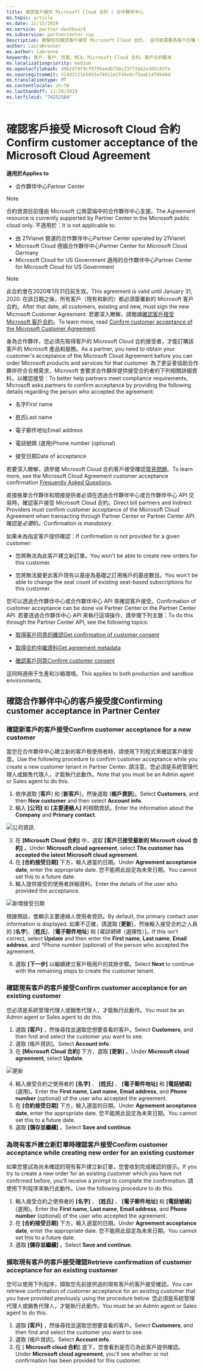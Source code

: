 ```yaml
---
title: 確認客戶接受 Microsoft Cloud 合約 | 合作夥伴中心
ms.topic: article
ms.date: 11/15/2019
ms.service: partner-dashboard
ms.subservice: partnercenter-csp
Description: 瞭解如何確認客戶接受 Microsoft Cloud 合約。 這可能需要為客戶訂購 Microsoft 產品和服務。
author: LauraBrenner
ms.author: labrenne
keywords: 客戶、客戶、同意、MCA、Microsoft Cloud 合約、客戶合約範本
ms.localizationpriority: medium
ms.openlocfilehash: d9b2df8f9cf8795eedb75bc23773942e365c83fe
ms.sourcegitcommit: 524d3121e5053a74911e2fd4e9cf5aab14f6b48d
ms.translationtype: MT
ms.contentlocale: zh-TW
ms.lasthandoff: 11/20/2019
ms.locfileid: "74252584"
---
```

# <a name="confirm-customer-acceptance-of-the-microsoft-cloud-agreement"></a><span data-ttu-id="ac882-105">確認客戶接受 Microsoft Cloud 合約</span><span class="sxs-lookup"><span data-stu-id="ac882-105">Confirm customer acceptance of the Microsoft Cloud Agreement</span></span>

<span data-ttu-id="ac882-106">**適用於**</span><span class="sxs-lookup"><span data-stu-id="ac882-106">**Applies to**</span></span>
-  <span data-ttu-id="ac882-107">合作夥伴中心</span><span class="sxs-lookup"><span data-stu-id="ac882-107">Partner Center</span></span>

> [!NOTE]
> <span data-ttu-id="ac882-108">合約資源目前僅由 Microsoft 公用雲端中的合作夥伴中心支援。</span><span class="sxs-lookup"><span data-stu-id="ac882-108">The Agreement resource is currently supported by Partner Center in the Microsoft public cloud only.</span></span> <span data-ttu-id="ac882-109">不適用於：</span><span class="sxs-lookup"><span data-stu-id="ac882-109">It is not applicable to:</span></span>
> * <span data-ttu-id="ac882-110">由 21Vianet 營運的合作夥伴中心</span><span class="sxs-lookup"><span data-stu-id="ac882-110">Partner Center operated by 21Vianet</span></span>
> * <span data-ttu-id="ac882-111">Microsoft Cloud 德國合作夥伴中心</span><span class="sxs-lookup"><span data-stu-id="ac882-111">Partner Center for Microsoft Cloud Germany</span></span>
> * <span data-ttu-id="ac882-112">Microsoft Cloud for US Government 適用的合作夥伴中心</span><span class="sxs-lookup"><span data-stu-id="ac882-112">Partner Center for Microsoft Cloud for US Government</span></span>

>[!NOTE]
><span data-ttu-id="ac882-113">此合約會在2020年1月31日前生效。</span><span class="sxs-lookup"><span data-stu-id="ac882-113">This agreement is valid until January 31, 2020.</span></span> <span data-ttu-id="ac882-114">在該日期之後，所有客戶（現有和新的）都必須簽署新的 Microsoft 客戶合約。</span><span class="sxs-lookup"><span data-stu-id="ac882-114">After that date, all customers, existing and new, must sign the new Microsoft Customer Agreement.</span></span> <span data-ttu-id="ac882-115">若要深入瞭解，請閱讀[確認客戶接受 Microsoft 客戶合約](confirm-customer-agreement.md)。</span><span class="sxs-lookup"><span data-stu-id="ac882-115">To learn more, read [Confirm customer acceptance of the Microsoft Customer Agreement](confirm-customer-agreement.md).</span></span>

<span data-ttu-id="ac882-116">身為合作夥伴，您必須先取得客戶的 Microsoft Cloud 合約接受者，才能訂購該客戶的 Microsoft 產品和服務。</span><span class="sxs-lookup"><span data-stu-id="ac882-116">As a partner, you need to obtain your customer's acceptance of the Microsoft Cloud Agreement before you can order Microsoft products and services for that customer.</span></span> <span data-ttu-id="ac882-117">為了更妥善協助合作夥伴符合合規需求，Microsoft 會要求合作夥伴提供接受合約者的下列相關詳細資料，以確認接受：</span><span class="sxs-lookup"><span data-stu-id="ac882-117">To better help partners meet compliance requirements, Microsoft asks partners to confirm acceptance by providing the following details regarding the person who accepted the agreement:</span></span> 

-   <span data-ttu-id="ac882-118">名字</span><span class="sxs-lookup"><span data-stu-id="ac882-118">First name</span></span>

-   <span data-ttu-id="ac882-119">姓氏</span><span class="sxs-lookup"><span data-stu-id="ac882-119">Last name</span></span>

-   <span data-ttu-id="ac882-120">電子郵件地址</span><span class="sxs-lookup"><span data-stu-id="ac882-120">Email address</span></span>

-   <span data-ttu-id="ac882-121">電話號碼 (選用)</span><span class="sxs-lookup"><span data-stu-id="ac882-121">Phone number (optional)</span></span>

-   <span data-ttu-id="ac882-122">接受日期</span><span class="sxs-lookup"><span data-stu-id="ac882-122">Date of acceptance</span></span>

<span data-ttu-id="ac882-123">若要深入瞭解，請參閱 Microsoft Cloud 合約客戶接受確認[常見問題](https://docs.microsoft.com/partner-center/confirm-consent-faq)。</span><span class="sxs-lookup"><span data-stu-id="ac882-123">To learn more, see the Microsoft Cloud Agreement customer acceptance confirmation [Frequently Asked Questions](https://docs.microsoft.com/partner-center/confirm-consent-faq).</span></span>

<span data-ttu-id="ac882-124">直接帳單合作夥伴和間接提供者必須在透過合作夥伴中心或合作夥伴中心 API 交易時，確認客戶接受 Microsoft Cloud 合約。</span><span class="sxs-lookup"><span data-stu-id="ac882-124">Direct bill partners and Indirect Providers must confirm customer acceptance of the Microsoft Cloud Agreement when transacting through Partner Center or Partner Center API.</span></span> <span data-ttu-id="ac882-125">確認是*必要*的。</span><span class="sxs-lookup"><span data-stu-id="ac882-125">Confirmation is *mandatory*.</span></span>

<span data-ttu-id="ac882-126">如果未為指定客戶提供確認：</span><span class="sxs-lookup"><span data-stu-id="ac882-126">If confirmation is not provided for a given customer:</span></span>

-   <span data-ttu-id="ac882-127">您將無法為此客戶建立新訂單。</span><span class="sxs-lookup"><span data-stu-id="ac882-127">You won't be able to create new orders for this customer.</span></span>

-   <span data-ttu-id="ac882-128">您將無法變更此客戶現有以基座為基礎之訂用帳戶的基座數目。</span><span class="sxs-lookup"><span data-stu-id="ac882-128">You won't be able to change the seat count of existing seat-based subscriptions for this customer.</span></span>

<span data-ttu-id="ac882-129">您可以透過合作夥伴中心或合作夥伴中心 API 來確認客戶接受。</span><span class="sxs-lookup"><span data-stu-id="ac882-129">Confirmation of customer acceptance can be done via Partner Center or the Partner Center API.</span></span> <span data-ttu-id="ac882-130">若要透過合作夥伴中心 API 來執行這項操作，請參閱下列主題：</span><span class="sxs-lookup"><span data-stu-id="ac882-130">To do this through the Partner Center API, see the following topics:</span></span> 

-   [<span data-ttu-id="ac882-131">取得客戶同意的確認</span><span class="sxs-lookup"><span data-stu-id="ac882-131">Get confirmation of customer consent</span></span>](https://docs.microsoft.com/partner-center/develop/get-confirmation-of-customer-consent)

-   [<span data-ttu-id="ac882-132">取得合約中繼資料</span><span class="sxs-lookup"><span data-stu-id="ac882-132">Get agreement metadata</span></span>](https://docs.microsoft.com/partner-center/develop/get-agreement-metadata)

-   [<span data-ttu-id="ac882-133">確認客戶同意</span><span class="sxs-lookup"><span data-stu-id="ac882-133">Confirm customer consent</span></span>](https://docs.microsoft.com/partner-center/develop/confirm-customer-consent)


<span data-ttu-id="ac882-134">這同時適用于生產和沙箱環境。</span><span class="sxs-lookup"><span data-stu-id="ac882-134">This applies to both production and sandbox environments.</span></span>

## <a name="confirming-customer-acceptance-in-partner-center"></a><span data-ttu-id="ac882-135">確認合作夥伴中心的客戶接受度</span><span class="sxs-lookup"><span data-stu-id="ac882-135">Confirming customer acceptance in Partner Center</span></span>

### <a name="confirm-customer-acceptance-for-a-new-customer"></a><span data-ttu-id="ac882-136">確認新客戶的客戶接受</span><span class="sxs-lookup"><span data-stu-id="ac882-136">Confirm customer acceptance for a new customer</span></span>

<span data-ttu-id="ac882-137">當您在合作夥伴中心建立新的客戶租使用者時，請使用下列程式來確認客戶接受度。</span><span class="sxs-lookup"><span data-stu-id="ac882-137">Use the following procedure to confirm customer acceptance while you create a new customer tenant in Partner Center.</span></span> <span data-ttu-id="ac882-138">請注意，您必須是系統管理代理人或銷售代理人，才能執行此動作。</span><span class="sxs-lookup"><span data-stu-id="ac882-138">Note that you must be an Admin agent or Sales agent to do this.</span></span>

1. <span data-ttu-id="ac882-139">依序選取 [**客戶**] 和 [**新客戶**]，然後選取 [**帳戶資訊**]。</span><span class="sxs-lookup"><span data-stu-id="ac882-139">Select **Customers**, and then **New customer** and then select **Account info**.</span></span>
2. <span data-ttu-id="ac882-140">輸入 **\[公司\]** 和 **\[主要連絡人\]** 的相關資訊。</span><span class="sxs-lookup"><span data-stu-id="ac882-140">Enter the information about the **Company** and **Primary contact**.</span></span>

![公司資訊](images/mca/mca1.png)

3. <span data-ttu-id="ac882-142">在 **\[Microsoft Cloud 合約\]** 中，選取 **\[客戶已接受最新的 Microsoft cloud 合約\]** 。</span><span class="sxs-lookup"><span data-stu-id="ac882-142">Under **Microsoft cloud agreement**, select **The customer has accepted the latest Microsoft cloud agreement**.</span></span>
4. <span data-ttu-id="ac882-143">在 **\[合約接受日期\]** 下方，輸入適當的日期。</span><span class="sxs-lookup"><span data-stu-id="ac882-143">Under **Agreement acceptance date**, enter the appropriate date.</span></span> <span data-ttu-id="ac882-144">您不能將此設定為未來日期。</span><span class="sxs-lookup"><span data-stu-id="ac882-144">You cannot set this to a future date.</span></span>
5. <span data-ttu-id="ac882-145">輸入提供接受的使用者詳細資料。</span><span class="sxs-lookup"><span data-stu-id="ac882-145">Enter the details of the user who provided the acceptance.</span></span>

![新增接受日期](images/mca/MCA3.png)

<span data-ttu-id="ac882-147">根據預設，會顯示主要連絡人使用者資訊。</span><span class="sxs-lookup"><span data-stu-id="ac882-147">By default, the primary contact user information is displayed.</span></span> <span data-ttu-id="ac882-148">如果不正確，請選取 [**更新**]，然後輸入接受合約之人員的 [**名字**]、[**姓氏**]、[**電子郵件地址**] 和 [*電話號碼*（選擇性）]。</span><span class="sxs-lookup"><span data-stu-id="ac882-148">If this isn't correct, select **Update** and then enter the **First name**, **Last name**, **Email address**, and \**Phone number* (optional) of the person who accepted the agreement.</span></span>

6. <span data-ttu-id="ac882-149">選取 **\[下一步\]** 以繼續建立客戶租用戶的其餘步驟。</span><span class="sxs-lookup"><span data-stu-id="ac882-149">Select **Next** to continue with the remaining steps to create the customer tenant.</span></span>

### <a name="confirm-customer-acceptance-for-an-existing-customer"></a><span data-ttu-id="ac882-150">確認現有客戶的客戶接受</span><span class="sxs-lookup"><span data-stu-id="ac882-150">Confirm customer acceptance for an existing customer</span></span>

<span data-ttu-id="ac882-151">您必須是系統管理代理人或銷售代理人，才能執行此動作。</span><span class="sxs-lookup"><span data-stu-id="ac882-151">You must be an Admin agent or Sales agent to do this.</span></span>

1. <span data-ttu-id="ac882-152">選取 **\[客戶\]** ，然後尋找並選取您想要查看的客戶。</span><span class="sxs-lookup"><span data-stu-id="ac882-152">Select **Customers**, and then find and select the customer you want to see.</span></span>
2. <span data-ttu-id="ac882-153">選取 [帳戶資訊]。</span><span class="sxs-lookup"><span data-stu-id="ac882-153">Select **Account info**.</span></span>
3. <span data-ttu-id="ac882-154">在 **\[Microsoft Cloud 合約\]** 下方，選取 **\[更新\]** 。</span><span class="sxs-lookup"><span data-stu-id="ac882-154">Under **Microsoft cloud agreement**, select **Update**.</span></span>

![更新](images/mca/mca4.png)

4. <span data-ttu-id="ac882-156">輸入接受合約之使用者的 **\[名字\]** 、 **\[姓氏\]** 、 **\[電子郵件地址\]** 和 **\[電話號碼\]** (選用)。</span><span class="sxs-lookup"><span data-stu-id="ac882-156">Enter the **First name**, **Last name**, **Email address**, and **Phone number** (optional) of the user who accepted the agreement.</span></span>
5. <span data-ttu-id="ac882-157">在 **\[合約接受日期\]** 下方，輸入適當的日期。</span><span class="sxs-lookup"><span data-stu-id="ac882-157">Under **Agreement acceptance date**, enter the appropriate date.</span></span> <span data-ttu-id="ac882-158">您不能將此設定為未來日期。</span><span class="sxs-lookup"><span data-stu-id="ac882-158">You cannot set this to a future date.</span></span>
6. <span data-ttu-id="ac882-159">選取 **\[儲存並繼續\]** 。</span><span class="sxs-lookup"><span data-stu-id="ac882-159">Select **Save and continue**.</span></span>

### <a name="confirm-customer-acceptance-while-creating-new-order-for-an-existing-customer"></a><span data-ttu-id="ac882-160">為現有客戶建立新訂單時確認客戶接受</span><span class="sxs-lookup"><span data-stu-id="ac882-160">Confirm customer acceptance while creating new order for an existing customer</span></span>

<span data-ttu-id="ac882-161">如果您嘗試為尚未確認的現有客戶建立新訂單，您會收到完成確認的提示。</span><span class="sxs-lookup"><span data-stu-id="ac882-161">If you try to create a new order for an existing customer which you have not confirmed before, you'll receive a prompt to complete the confirmation.</span></span> <span data-ttu-id="ac882-162">請使用下列程序來執行此動作。</span><span class="sxs-lookup"><span data-stu-id="ac882-162">Use the following procedure to do this.</span></span>

1. <span data-ttu-id="ac882-163">輸入接受合約之使用者的 **\[名字\]** 、 **\[姓氏\]** 、 **\[電子郵件地址\]** 和 **\[電話號碼\]** (選用)。</span><span class="sxs-lookup"><span data-stu-id="ac882-163">Enter the **First name**, **Last name**, **Email address**, and **Phone number** (optional) of the user who accepted the agreement.</span></span>
2. <span data-ttu-id="ac882-164">在 **\[合約接受日期\]** 下方，輸入適當的日期。</span><span class="sxs-lookup"><span data-stu-id="ac882-164">Under **Agreement acceptance date**, enter the appropriate date.</span></span> <span data-ttu-id="ac882-165">您不能將此設定為未來日期。</span><span class="sxs-lookup"><span data-stu-id="ac882-165">You cannot set this to a future date.</span></span>
3. <span data-ttu-id="ac882-166">選取 **\[儲存並繼續\]** 。</span><span class="sxs-lookup"><span data-stu-id="ac882-166">Select **Save and continue**.</span></span>

### <a name="retrieve-confirmation-of-customer-acceptance-for-an-existing-customer"></a><span data-ttu-id="ac882-167">擷取現有客戶的客戶接受確認</span><span class="sxs-lookup"><span data-stu-id="ac882-167">Retrieve confirmation of customer acceptance for an existing customer</span></span>

<span data-ttu-id="ac882-168">您可以使用下列程序，擷取您先前提供過的現有客戶的客戶接受確認。</span><span class="sxs-lookup"><span data-stu-id="ac882-168">You can retrieve confirmation of customer acceptance for an existing customer that you have provided previously using the procedure below.</span></span> <span data-ttu-id="ac882-169">您必須是系統管理代理人或銷售代理人，才能執行此動作。</span><span class="sxs-lookup"><span data-stu-id="ac882-169">You must be an Admin agent or Sales agent to do this.</span></span>

1. <span data-ttu-id="ac882-170">選取 **\[客戶\]** ，然後尋找並選取您想要查看的客戶。</span><span class="sxs-lookup"><span data-stu-id="ac882-170">Select **Customers**, and then find and select the customer you want to see.</span></span>
2. <span data-ttu-id="ac882-171">選取 [帳戶資訊]。</span><span class="sxs-lookup"><span data-stu-id="ac882-171">Select **Account info**.</span></span>
3. <span data-ttu-id="ac882-172">在 [ **Microsoft cloud 合約**] 底下，您會看到是否已為此客戶提供確認。</span><span class="sxs-lookup"><span data-stu-id="ac882-172">Under **Microsoft cloud agreement**, you'll see whether or not confirmation has been provided for this customer.</span></span>
